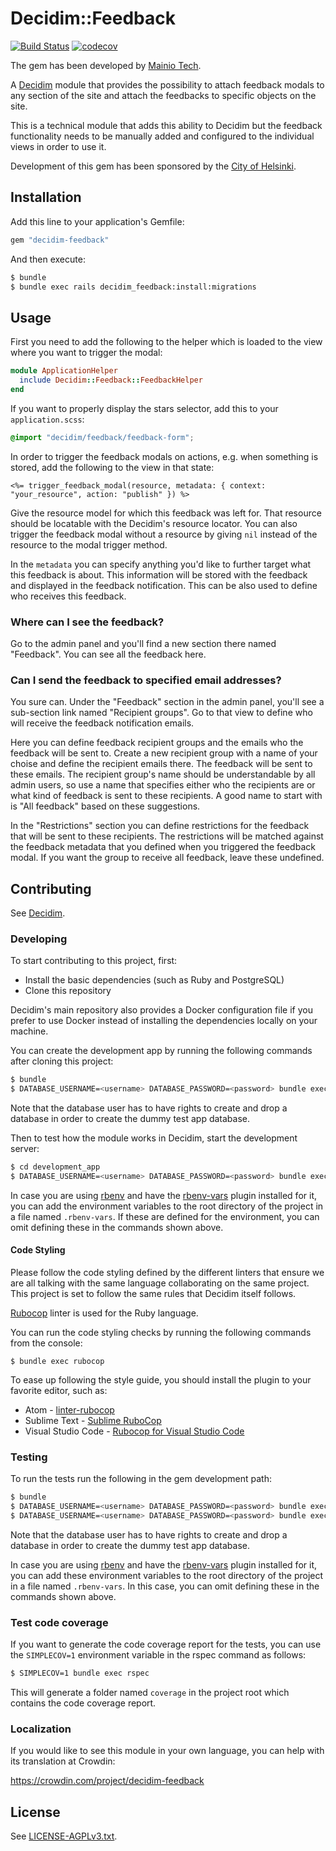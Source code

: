 # Decidim::Feedback

[![Build Status](https://github.com/mainio/decidim-module-feedback/actions/workflows/ci_feedback.yml/badge.svg)](https://github.com/mainio/decidim-module-feedback/actions)
[![codecov](https://codecov.io/gh/mainio/decidim-module-feedback/branch/master/graph/badge.svg)](https://codecov.io/gh/mainio/decidim-module-feedback)

The gem has been developed by [Mainio Tech](https://www.mainiotech.fi/).

A [Decidim](https://github.com/decidim/decidim) module that provides the
possibility to attach feedback modals to any section of the site and attach the
feedbacks to specific objects on the site.

This is a technical module that adds this ability to Decidim but the feedback
functionality needs to be manually added and configured to the individual views
in order to use it.

Development of this gem has been sponsored by the
[City of Helsinki](https://www.hel.fi/).

## Installation

Add this line to your application's Gemfile:

```ruby
gem "decidim-feedback"
```

And then execute:

```bash
$ bundle
$ bundle exec rails decidim_feedback:install:migrations
```

## Usage

First you need to add the following to the helper which is loaded to the view
where you want to trigger the modal:

```ruby
module ApplicationHelper
  include Decidim::Feedback::FeedbackHelper
end
```

If you want to properly display the stars selector, add this to your
`application.scss`:

```scss
@import "decidim/feedback/feedback-form";
```

In order to trigger the feedback modals on actions, e.g. when something is
stored, add the following to the view in that state:

```erb
<%= trigger_feedback_modal(resource, metadata: { context: "your_resource", action: "publish" }) %>
```

Give the resource model for which this feedback was left for. That resource
should be locatable with the Decidim's resource locator. You can also trigger
the feedback modal without a resource by giving `nil` instead of the resource
to the modal trigger method.

In the `metadata` you can specify anything you'd like to further target what
this feedback is about. This information will be stored with the feedback and
displayed in the feedback notification. This can be also used to define who
receives this feedback.

### Where can I see the feedback?

Go to the admin panel and you'll find a new section there named "Feedback". You
can see all the feedback here.

### Can I send the feedback to specified email addresses?

You sure can. Under the "Feedback" section in the admin panel, you'll see a
sub-section link named "Recipient groups". Go to that view to define who will
receive the feedback notification emails.

Here you can define feedback recipient groups and the emails who the feedback
will be sent to. Create a new recipient group with a name of your choise and
define the recipient emails there. The feedback will be sent to these emails.
The recipient group's name should be understandable by all admin users, so use a
name that specifies either who the recipients are or what kind of feedback is
sent to these recipients. A good name to start with is "All feedback" based on
these suggestions.

In the "Restrictions" section you can define restrictions for the feedback that
will be sent to these recipients. The restrictions will be matched against the
feedback metadata that you defined when you triggered the feedback modal. If you
want the group to receive all feedback, leave these undefined.

## Contributing

See [Decidim](https://github.com/decidim/decidim).

### Developing

To start contributing to this project, first:

- Install the basic dependencies (such as Ruby and PostgreSQL)
- Clone this repository

Decidim's main repository also provides a Docker configuration file if you
prefer to use Docker instead of installing the dependencies locally on your
machine.

You can create the development app by running the following commands after
cloning this project:

```bash
$ bundle
$ DATABASE_USERNAME=<username> DATABASE_PASSWORD=<password> bundle exec rake development_app
```

Note that the database user has to have rights to create and drop a database in
order to create the dummy test app database.

Then to test how the module works in Decidim, start the development server:

```bash
$ cd development_app
$ DATABASE_USERNAME=<username> DATABASE_PASSWORD=<password> bundle exec rails s
```

In case you are using [rbenv](https://github.com/rbenv/rbenv) and have the
[rbenv-vars](https://github.com/rbenv/rbenv-vars) plugin installed for it, you
can add the environment variables to the root directory of the project in a file
named `.rbenv-vars`. If these are defined for the environment, you can omit
defining these in the commands shown above.

#### Code Styling

Please follow the code styling defined by the different linters that ensure we
are all talking with the same language collaborating on the same project. This
project is set to follow the same rules that Decidim itself follows.

[Rubocop](https://rubocop.readthedocs.io/) linter is used for the Ruby language.

You can run the code styling checks by running the following commands from the
console:

```
$ bundle exec rubocop
```

To ease up following the style guide, you should install the plugin to your
favorite editor, such as:

- Atom - [linter-rubocop](https://atom.io/packages/linter-rubocop)
- Sublime Text - [Sublime RuboCop](https://github.com/pderichs/sublime_rubocop)
- Visual Studio Code - [Rubocop for Visual Studio Code](https://github.com/misogi/vscode-ruby-rubocop)

### Testing

To run the tests run the following in the gem development path:

```bash
$ bundle
$ DATABASE_USERNAME=<username> DATABASE_PASSWORD=<password> bundle exec rake test_app
$ DATABASE_USERNAME=<username> DATABASE_PASSWORD=<password> bundle exec rspec
```

Note that the database user has to have rights to create and drop a database in
order to create the dummy test app database.

In case you are using [rbenv](https://github.com/rbenv/rbenv) and have the
[rbenv-vars](https://github.com/rbenv/rbenv-vars) plugin installed for it, you
can add these environment variables to the root directory of the project in a
file named `.rbenv-vars`. In this case, you can omit defining these in the
commands shown above.

### Test code coverage

If you want to generate the code coverage report for the tests, you can use
the `SIMPLECOV=1` environment variable in the rspec command as follows:

```bash
$ SIMPLECOV=1 bundle exec rspec
```

This will generate a folder named `coverage` in the project root which contains
the code coverage report.

### Localization

If you would like to see this module in your own language, you can help with its
translation at Crowdin:

https://crowdin.com/project/decidim-feedback

## License

See [LICENSE-AGPLv3.txt](LICENSE-AGPLv3.txt).
